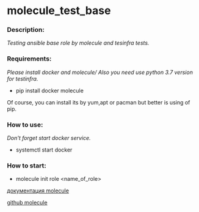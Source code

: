 # molecule_test_base
### Description: 
*Testing ansible base role by molecule and tesinfra tests.*


### Requirements:
*Please install docker and molecule/ Also you need use python 3.7 version for testinfra.*
- pip install docker molecule

Of course, you can install its by yum,apt or pacman but better is using of pip.

### How to use:
*Don't forget start docker service.*
- systemctl start docker

### How to start:
- molecule init role <name_of_role>

[документация molecule](https://molecule.readthedocs.io/en/latest/getting-started.html) 

[github molecule](https://github.com/ansible-community/molecule)
